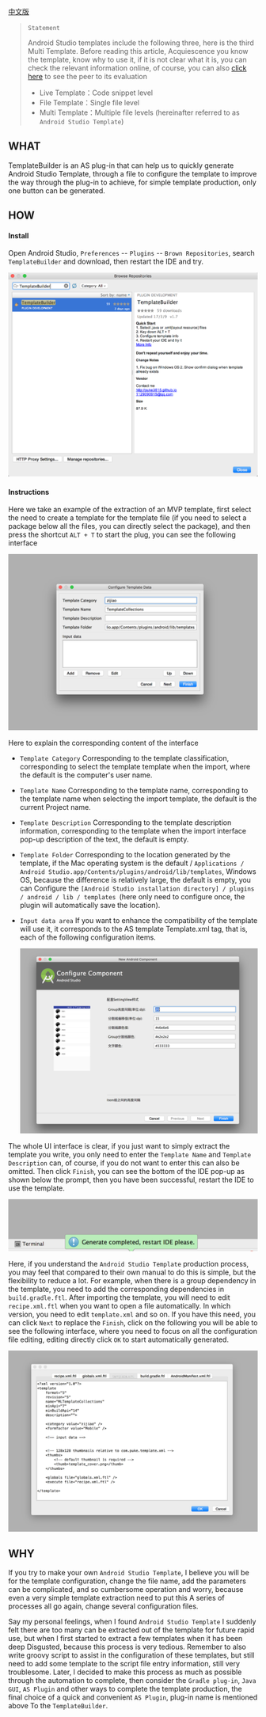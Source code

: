 [中文版](doc/md/README中文版.md)

> `Statement`
>
> Android Studio templates include the following three, here is the third Multi Template. Before reading this article, Acquiescence you know the template, know why to use it, if it is not clear what it is, you can check the relevant information online, of course, you can also [click here](https://puke3615.github.io/2017/03/10/Android%20Studio%20Template/) to see the peer to its evaluation
>
> - Live Template：Code snippet level
> - File Template：Single file level
> - Multi Template：Multiple file levels (hereinafter referred to as `Android Studio Template`)

## WHAT

TemplateBuilder is an AS plug-in that can help us to quickly generate Android Studio Template, through a file to configure the template to improve the way through the plug-in to achieve, for simple template production, only one button can be generated.

## HOW

#### Install

Open Android Studio, `Preferences` -- `Plugins` -- `Brown Repositories`, search `TemplateBuilder` and download, then restart the IDE and try.

![](doc/images/img1.png)

#### Instructions

Here we take an example of the extraction of an MVP template, first select the need to create a template for the template file (if you need to select a package below all the files, you can directly select the package), and then press the shortcut `ALT + T` to start the plug, you can see the following interface

![](doc/images/img3.png)

Here to explain the corresponding content of the interface

* `Template Category`  Corresponding to the template classification, corresponding to select the template template when the import, where the default is the computer's user name.

* `Template Name`  Corresponding to the template name, corresponding to the template name when selecting the import template, the default is the current Project name.

* `Template Description`  Corresponding to the template description information, corresponding to the template when the import interface pop-up description of the text, the default is empty.

* `Template Folder`  Corresponding to the location generated by the template, if the Mac operating system is the default / `Applications / Android Studio.app/Contents/plugins/android/lib/templates`, Windows OS, because the difference is relatively large, the default is empty, you can Configure the `[Android Studio installation directory] / plugins / android / lib / templates `(here only need to configure once, the plugin will automatically save the location).

* `Input data area`  If you want to enhance the compatibility of the template will use it, it corresponds to the AS template Template.xml <parameter /> tag, that is, each of the following configuration items.

  ![](doc/images/img5.png)

The whole UI interface is clear, if you just want to simply extract the template you write, you only need to enter the `Template Name` and `Template Description` can, of course, if you do not want to enter this can also be omitted. Then click `Finish`, you can see the bottom of the IDE pop-up as shown below the prompt, then you have been successful, restart the IDE to use the template.

![](doc/images/img4.png)

Here, if you understand the `Android Studio Template` production process, you may feel that compared to their own manual to do this is simple, but the flexibility to reduce a lot. For example, when there is a group dependency in the template, you need to add the corresponding dependencies in `build.gradle.ftl`. After importing the template, you will need to edit `recipe.xml.ftl` when you want to open a file automatically. In which version, you need to edit `template.xml` and so on. If you have this need, you can click `Next` to replace the `Finish`, click on the following you will be able to see the following interface, where you need to focus on all the configuration file editing, editing directly click `OK` to start automatically generated.

![](doc/images/img6.png)

## WHY

If you try to make your own `Android Studio Template`, I believe you will be for the template configuration, change the file name, add the parameters can be complicated, and so cumbersome operation and worry, because even a very simple template extraction need to put this A series of processes all go again, change several configuration files.

Say my personal feelings, when I found `Android Studio Template` I suddenly felt there are too many can be extracted out of the template for future rapid use, but when I first started to extract a few templates when it has been deep Disgusted, because this process is very tedious. Remember to also write groovy script to assist in the configuration of these templates, but still need to add some template to the script file entry information, still very troublesome. Later, I decided to make this process as much as possible through the automation to complete, then consider the `Gradle plug-in`, `Java GUI`, `AS Plugin` and other ways to complete the template production, the final choice of a quick and convenient `AS Plugin`, plug-in name is mentioned above To the `TemplateBuilder`.


